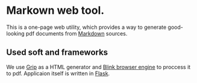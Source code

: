 # Markown web tool.
This is a one-page web utility, which provides a way to generate good-looking pdf documents from [Markdown](https://daringfireball.net/projects/markdown/) sources. 
<!-- ## Motivation

## Screenshots
TO ADD
 -->
## Used soft and frameworks
We use [Grip](https://github.com/joeyespo/grip) as a HTML generator and [Blink browser engine](https://www.chromium.org/blink) to proccess it to pdf. Applicaion itself is written in [Flask](http://flask.pocoo.org).

<!-- ## Feautures
TO DO

## Installation
TO DO

## How to use?
TO DO

## Contribute

## Credits
TO DO

## License

 -->